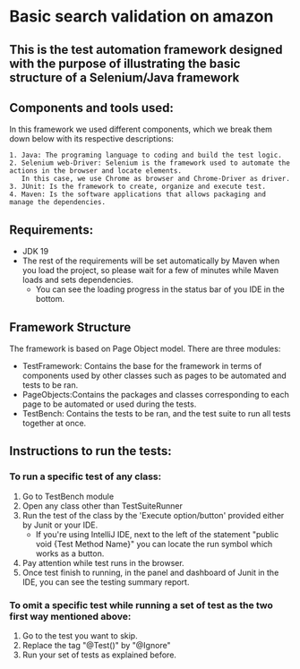 # Basic search validation on amazon 
## This is the test automation framework designed with the purpose of illustrating the basic structure of a Selenium/Java framework


## Components and tools used:
In this framework we used different components, which we break them down below with its respective descriptions:
```
1. Java: The programing language to coding and build the test logic.
2. Selenium web-Driver: Selenium is the framework used to automate the actions in the browser and locate elements.
   In this case, we use Chrome as browser and Chrome-Driver as driver.
3. JUnit: Is the framework to create, organize and execute test.
4. Maven: Is the software applications that allows packaging and manage the dependencies.
```

## Requirements:
* JDK 19
* The rest of the requirements will be set automatically by Maven when you load the project,
  so please wait for a few of minutes while Maven loads and sets dependencies.
    - You can see the loading progress in the status bar of you IDE in the bottom.

## Framework Structure
The framework is based on Page Object model. There are three modules:
* TestFramework: Contains the base for the framework in terms of components used by other classes such as pages to be automated and tests to be ran.
* PageObjects:Contains the packages and classes corresponding to each page to be automated or used during the tests.
* TestBench: Contains the tests to be ran, and the test suite to run all tests together at once.

## Instructions to run the tests:
### To run a specific test of any class:
1. Go to TestBench module
2. Open any class other than TestSuiteRunner
3. Run the test of the class by the 'Execute option/button' provided either by Junit or your IDE.
    - If you're using IntelliJ IDE, next to the left of the statement "public void {Test Method Name}" you can locate the run symbol which works as a button.
4. Pay attention while test runs in the browser.
5. Once test finish to running, in the panel and dashboard of Junit in the IDE, you can see the testing summary report.

### To omit a specific test while running a set of test as the two first way mentioned above:
1. Go to the test you want to skip.
2. Replace the tag "@Test()" by "@Ignore"
3. Run your set of tests as explained before.
